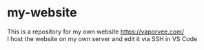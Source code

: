 # my-website
This is a repository for my own website https://vaporvee.com/<br>
I host the website on my own server and edit it via SSH in VS Code

<img style="display: none" src="https://rbz-technik.de/media/2021/08/Vuko69.png"> 
